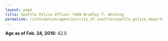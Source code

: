 ```yaml
---
layout: page
title: Seattle Police Officer 7608 Bradley T. Working
permalink: /information/agencies/city_of_seattle/seattle_police_department/copbook/7608/
---
```


**Age as of Feb. 24, 2016:** 42.0
